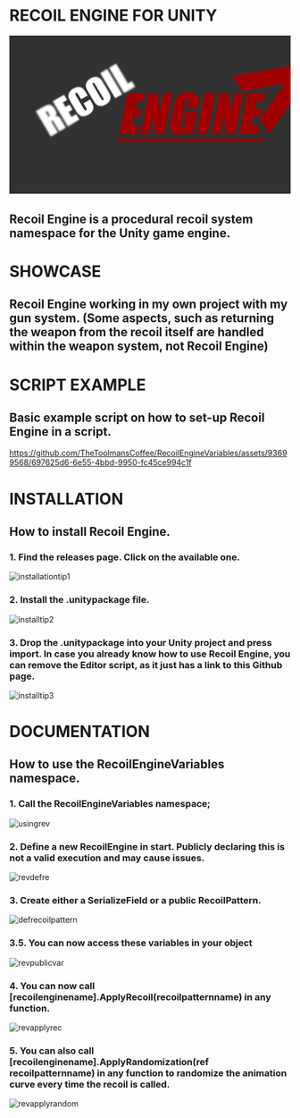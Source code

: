 # RECOIL ENGINE FOR UNITY

![](ShowcaseVideosPhotos/recoilenginelogo.png)

## Recoil Engine is a procedural recoil system namespace for the Unity game engine.

# SHOWCASE
## Recoil Engine working in my own project with my gun system. (Some aspects, such as returning the weapon from the recoil itself are handled within the weapon system, not Recoil Engine)
[](https://github.com/TheToolmansCoffee/RecoilEngineVariables/assets/93699568/e20f96e8-4ceb-49ba-adcc-11b86f73ccf7)

# SCRIPT EXAMPLE
## Basic example script on how to set-up Recoil Engine in a script.
https://github.com/TheToolmansCoffee/RecoilEngineVariables/assets/93699568/697625d6-6e55-4bbd-9950-fc45ce994c1f

# INSTALLATION
## How to install Recoil Engine.

### 1. Find the releases page. Click on the available one.
![installationtip1](https://github.com/TheToolmansCoffee/RecoilEngineVariables/assets/93699568/330c41d7-da0d-4950-8b12-db0426c25687)

### 2. Install the .unitypackage file.
![installtip2](https://github.com/TheToolmansCoffee/RecoilEngineVariables/assets/93699568/44cf416c-e707-486c-962b-faa7109188de)

### 3. Drop the .unitypackage into your Unity project and press import. In case you already know how to use Recoil Engine, you can remove the Editor script, as it just has a link to this Github page.
![installtip3](https://github.com/TheToolmansCoffee/RecoilEngineVariables/assets/93699568/f2e66368-bafa-4239-8878-423a32ca88f9)

# DOCUMENTATION
## How to use the RecoilEngineVariables namespace.

### 1. Call the RecoilEngineVariables namespace;
![usingrev](https://github.com/TheToolmansCoffee/RecoilEngineVariables/assets/93699568/54af8fa8-8f85-4446-94a0-bebb7e85579b)

### 2. Define a new RecoilEngine in start. Publicly declaring this is not a valid execution and may cause issues.
![revdefre](https://github.com/TheToolmansCoffee/RecoilEngineVariables/assets/93699568/3cb6c561-dfb2-4743-a126-40c84af440e5)

### 3. Create either a SerializeField or a public RecoilPattern. 
![defrecoilpattern](https://github.com/TheToolmansCoffee/RecoilEngineVariables/assets/93699568/66b33b95-60ad-4236-820d-88c4593d75b9)

### 3.5. You can now access these variables in your object
![revpublicvar](https://github.com/TheToolmansCoffee/RecoilEngineVariables/assets/93699568/a2176f6b-eb2b-4d5e-b48e-9536dff4210a)

### 4. You can now call [recoilenginename].ApplyRecoil(recoilpatternname) in any function.
![revapplyrec](https://github.com/TheToolmansCoffee/RecoilEngineVariables/assets/93699568/d686515a-974b-4fcc-bd0e-b6b3716cbdaa)

### 5. You can also call [recoilenginename].ApplyRandomization(ref recoilpatternname) in any function to randomize the animation curve every time the recoil is called.
![revapplyrandom](https://github.com/TheToolmansCoffee/RecoilEngineVariables/assets/93699568/f3302f13-c30b-47f7-a332-4463afc926e9)
